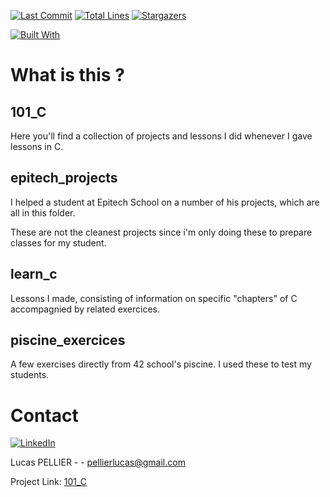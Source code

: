 [![Last Commit][last-commit]][project-url]
[![Total Lines][total-lines]][project-url]
[![Stargazers][stars-shield]][stars-url]

[![Built With][built-with-c]][project-url]

# What is this ?

## 101_C
Here you'll find a collection of projects and lessons I did whenever I gave lessons in C.

## epitech_projects
I helped a student at Epitech School on a number of his projects, which are all in this folder.

These are not the cleanest projects since i'm only doing these to prepare classes for my student.

## learn_c
Lessons I made, consisting of information on specific "chapters" of C accompagnied by related exercices.

## piscine_exercices
A few exercises directly from 42 school's piscine. I used these to test my students.

# Contact

[![LinkedIn][linkedin-shield]][linkedin-url]

Lucas PELLIER - - pellierlucas@gmail.com

Project Link: [101_C](https://github.com/lpellier/101_C)

[built-with-c]: https://img.shields.io/badge/built%20with-C-blueviolet

[project-url]: https://github.com/lpellier/101_C

[total-lines]: https://img.shields.io/tokei/lines/github/lpellier/101_C
[last-commit]: https://img.shields.io/github/last-commit/lpellier/101_C?style=flat

[stars-shield]: https://img.shields.io/github/stars/lpellier/101_C.svg?style=flat
[stars-url]: https://github.com/lpellier/101_C/stargazers
[linkedin-shield]: https://img.shields.io/badge/-LinkedIn-black.svg?flat&logo=linkedin&colorB=555
[linkedin-url]: https://linkedin.com/in/linkedin_username
[product-screenshot]: images/screenshot.png
[React.js]: https://img.shields.io/badge/React-20232A?style=for-the-badge&logo=react&logoColor=61DAFB
[React-url]: https://reactjs.org/ 